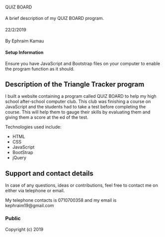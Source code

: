 ####
QUIZ BOARD
####
A brief description of my QUIZ BOARD program.
####
22/2/2019
####
By Ephraim Kamau
  
#### Setup Information
Ensure you have JavaScript and Bootstrap files on your computer to enable the program function as it should.

## Description of the Triangle Tracker program
<p> I built a website containing a program called QUIZ BOARD to help my high school after-school computer club. This club was finishing a course on JavaScript and the students had to take a test before completing the course. This will help them to gauge their skills by evaluating them and giving them a score at the ed of the
test.</p>

<p>Technologies used include:</p>
<ul>
<li>HTML</li>
<li>CSS</li>
<li>JavaScript</li>
<li>BootStrap</li>
<li>jQuery</li>
</ul>

## Support and contact details
<p>In case of any questions, ideas or contributions, feel free to contact me on either via telephone or email.</p>
<p>My telephone contacts is 0710700358 and my email is kephraim19@gmail.com</p>


### Public
Copyright (c) 2019
